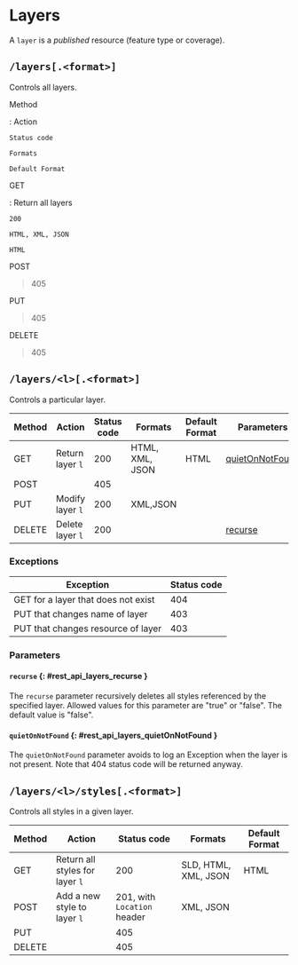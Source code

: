 # Layers

A `layer` is a *published* resource (feature type or coverage).

## `/layers[.<format>]`

Controls all layers.

Method

:   Action

    Status code

    Formats

    Default Format

GET

:   Return all layers

    200

    HTML, XML, JSON

    HTML

POST

> 405

PUT

> 405

DELETE

> 405

## `/layers/<l>[.<format>]`

Controls a particular layer.

| Method | Action           | Status code | Formats         | Default Format | Parameters                                                    |
|--------|------------------|-------------|-----------------|----------------|---------------------------------------------------------------|
| GET    | Return layer `l` | 200         | HTML, XML, JSON | HTML           | [quietOnNotFound](layers.md#rest_api_layers_quietOnNotFound) |
| POST   |                  | 405         |                 |                |                                                               |
| PUT    | Modify layer `l` | 200         | XML,JSON        |                |                                                               |
| DELETE | Delete layer `l` | 200         |                 |                | [recurse](layers.md#rest_api_layers_recurse)                 |

### Exceptions

| Exception                           | Status code |
|-------------------------------------|-------------|
| GET for a layer that does not exist | 404         |
| PUT that changes name of layer      | 403         |
| PUT that changes resource of layer  | 403         |

### Parameters

#### `recurse` {: #rest_api_layers_recurse }

The `recurse` parameter recursively deletes all styles referenced by the specified layer. Allowed values for this parameter are "true" or "false". The default value is "false".

#### `quietOnNotFound` {: #rest_api_layers_quietOnNotFound }

The `quietOnNotFound` parameter avoids to log an Exception when the layer is not present. Note that 404 status code will be returned anyway.

## `/layers/<l>/styles[.<format>]`

Controls all styles in a given layer.

| Method | Action                          | Status code                 | Formats              | Default Format |
|--------|---------------------------------|-----------------------------|----------------------|----------------|
| GET    | Return all styles for layer `l` | 200                         | SLD, HTML, XML, JSON | HTML           |
| POST   | Add a new style to layer `l`    | 201, with `Location` header | XML, JSON            |                |
| PUT    |                                 | 405                         |                      |                |
| DELETE |                                 | 405                         |                      |                |
